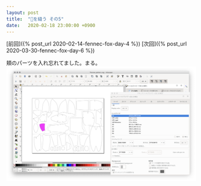 ```yaml
---
layout: post
title:  "🦊を縫う その5"
date:   2020-02-18 23:00:00 +0900
---
```


[前回]({% post_url 2020-02-14-fennec-fox-day-4 %})
[次回]({% post_url 2020-03-30-fennec-fox-day-6 %})

頬のパーツを入れ忘れてました。まる。
![正しい型紙](/assets/img/fennec-fox/17-missing-cheek.png)

